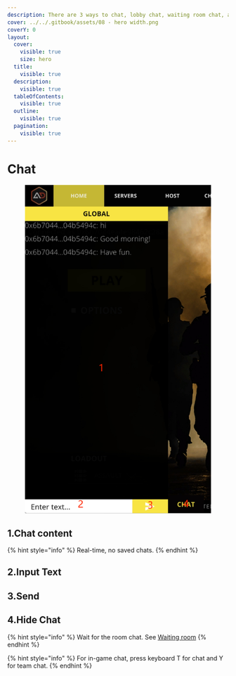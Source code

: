 ```yaml
---
description: There are 3 ways to chat, lobby chat, waiting room chat, and in-game chat.
cover: ../../.gitbook/assets/08 - hero width.png
coverY: 0
layout:
  cover:
    visible: true
    size: hero
  title:
    visible: true
  description:
    visible: true
  tableOfContents:
    visible: true
  outline:
    visible: true
  pagination:
    visible: true
---
```


# Chat

<figure><img src="../../.gitbook/assets/lobbychat.png" alt=""><figcaption></figcaption></figure>

## 1.Chat content

{% hint style="info" %}
Real-time, no saved chats.
{% endhint %}

## 2.Input Text

## 3.Send

## 4.Hide Chat



{% hint style="info" %}
Wait for the room chat. See [Waiting room](waiting-room.md)
{% endhint %}

{% hint style="info" %}
For in-game chat, press keyboard T for chat and Y for team chat.
{% endhint %}
